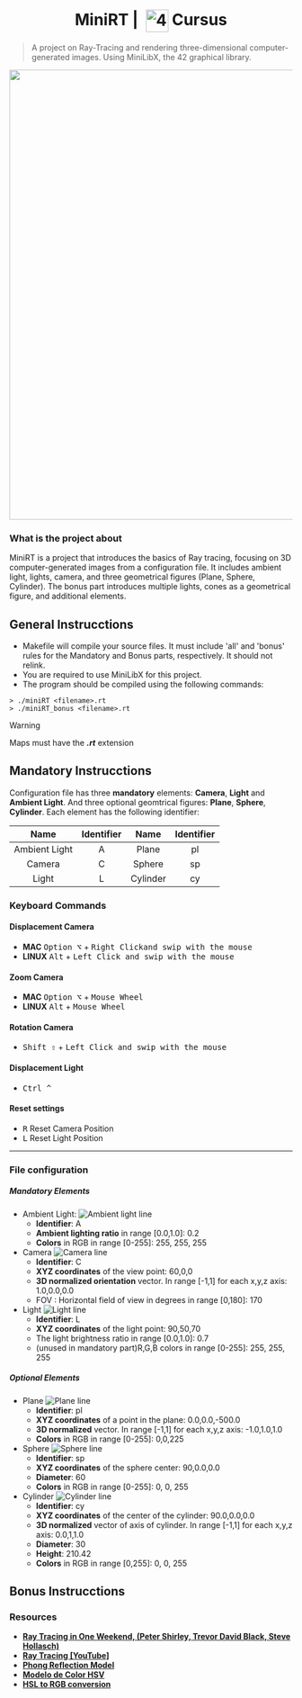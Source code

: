 <!--HEADER-->
<h1 align="center"> MiniRT | 
  <picture>
  <source media="(prefers-color-scheme: dark)" srcset="https://cdn.simpleicons.org/42/white">
  <img alt="42" width=40 align="center" src="https://cdn.simpleicons.org/42/Black">
 </picture>
 Cursus 
 <!--<img alt="Complete" src="https://raw.githubusercontent.com/Mqxx/GitHub-Markdown/main/blockquotes/badge/dark-theme/complete.svg">-->
</h1>
<!--FINISH HEADER-->

>A project on Ray-Tracing and rendering three-dimensional computer-generated images. Using MiniLibX, the 42 graphical library.

<div align="center">
<img align="center"  width="800" src="https://github.com/josephcheel/42-MiniRT/blob/main/Scenes/Images/img5.png">
</div>

### What is the project about
MiniRT is a project that introduces the basics of Ray tracing, focusing on 3D computer-generated images from a configuration file. It includes ambient light, lights, camera, and three geometrical figures (Plane, Sphere, Cylinder). The bonus part introduces multiple lights, cones as a geometrical figure, and additional elements.
## General Instrucctions
* Makefile will compile your source files. It must include 'all' and 'bonus' rules for the Mandatory and Bonus parts, respectively. It should not relink.
* You are required to use MiniLibX for this project.
* The program should be compiled using the following commands:
 
```shell
> ./miniRT <filename>.rt
> ./miniRT_bonus <filename>.rt
```
> [!WARNING]
> Maps must have the ***.rt*** extension
## Mandatory Instrucctions
Configuration file has three **mandatory** elements: **Camera**, **Light** and **Ambient Light**. And three optional geomtrical figures: **Plane**, **Sphere**, **Cylinder**. Each element has the following identifier:

|      Name     | Identifier |   Name   | Identifier  |
|:-------------:|:----------:|:--------:|:-----------:|
| Ambient Light |      A     |   Plane  |      pl     |
|     Camera    |      C     |  Sphere  |      sp     |
|     Light     |      L     | Cylinder |      cy     |

### Keyboard Commands
#### Displacement Camera

* **MAC** <kbd>Option ⌥</kbd> + <kbd>Right Clickand swip with the mouse</kbd> 
* **LINUX** <kbd>Alt</kbd> + <kbd>Left Click and swip with the mouse</kbd>
#### Zoom Camera
* **MAC** <kbd>Option ⌥</kbd> + <kbd>Mouse Wheel</kbd>
* **LINUX** <kbd>Alt</kbd> + <kbd>Mouse Wheel</kbd>
#### Rotation Camera
* <kbd>Shift ⇧</kbd> + <kbd>Left Click and swip with the mouse</kbd> 
#### Displacement Light
* <kbd>Ctrl ^</kbd> 

<!--CTRL + Left button : Displacement of the light in coordinates o z,y of the camera CTRL + Wheel : Displacement of the light in x direction of the camera-->
#### Reset settings
* <kbd>R</kbd> Reset Camera Position
* <kbd>L</kbd> Reset Light Position

---
### File configuration
##### Mandatory Elements
*  Ambient Light:
  ![Ambient light line](https://github.com/josephcheel/42-MiniRT/blob/main/Resources/ambient_line.png)
    * **Identifier**: A
    *  **Ambient lighting ratio** in range [0.0,1.0]: 0.2
    *  **Colors** in RGB in range [0-255]: 255, 255, 255
*  Camera
   ![Camera line](https://github.com/josephcheel/42-MiniRT/blob/main/Resources/camera_line.png)
    *  **Identifier**: C
    *  **XYZ coordinates** of the view point: 60,0,0
    *  **3D normalized orientation** vector. In range [-1,1] for each x,y,z axis: 1.0,0.0,0.0
    *  FOV : Horizontal field of view in degrees in range [0,180]: 170
*  Light
  ![Light line](https://github.com/josephcheel/42-MiniRT/blob/main/Resources/light_line.png)
    * **Identifier**: L
    * **XYZ coordinates** of the light point: 90,50,70
    * The light brightness ratio in range [0.0,1.0]: 0.7
    * (unused in mandatory part)R,G,B colors in range [0-255]: 255, 255, 255  

##### Optional Elements
*  Plane
  ![Plane line](https://github.com/josephcheel/42-MiniRT/blob/main/Resources/plane_line.png)
    * **Identifier**: pl
    * **XYZ coordinates** of a point in the plane: 0.0,0.0,-500.0
    * **3D normalized** vector. In range [-1,1] for each x,y,z axis: -1.0,1.0,1.0
    * **Colors** in RGB in range [0-255]: 0,0,225
*  Sphere
   ![Sphere line](https://github.com/josephcheel/42-MiniRT/blob/main/Resources/sphere_line.png)
    * **Identifier**: sp
    * **XYZ coordinates** of the sphere center: 90,0.0,0.0
    * **Diameter**: 60
    * **Colors** in RGB in range [0-255]: 0, 0, 255
*   Cylinder
   ![Cylinder line](https://github.com/josephcheel/42-MiniRT/blob/main/Resources/cylinder_line.png)
    * **Identifier**: cy
    * **XYZ coordinates** of the center of the cylinder: 90.0,0.0,0.0
    * **3D normalized** vector of axis of cylinder. In range [-1,1] for each x,y,z axis: 0.0,1,1.0
    * **Diameter**: 30
    * **Height**: 210.42
    * **Colors** in RGB in range [0,255]: 0, 0, 255

## Bonus Instrucctions

### Resources
* [**Ray Tracing in One Weekend, (Peter Shirley, Trevor David Black, Steve Hollasch)**](https://raytracing.github.io/)
* [**Ray Tracing [YouTube]**](https://youtu.be/gfW1Fhd9u9Q?si=BI667gXh8sOryeaU)
* [**Phong Reflection Model**](https://en.wikipedia.org/wiki/Phong_reflection_model)
* [**Modelo de Color HSV**](https://es.wikipedia.org/wiki/Modelo_de_color_HSV?useskin=vector)
* [**HSL to RGB conversion**](https://www.programmingalgorithms.com/algorithm/hsl-to-rgb/c/)


<!--### Description of file arguments structure:
# Ambient light
A 0.2            255,255,255
^  ^ Brightness        rgb color separeted by a comma.
| identifier  

Camera position
C -50,0,20       0,0,0     70
^   ^               ^      ^angular vision
|   |               |vector orientation
|   | Camera position in space
|identifier  

Light:
L -40,0,30       0.7              255,255,255 
^   ^             ^                   ^color of the light
|   |             |brightness
|   | Light position in  space
|identifier  

Plane:
pl 0,80,90      0,1.0,0          255,0,225
^   ^             ^                   ^color of the plane
|   |             |Vector direction
|   | Vector position in space
|identifier  

Sphere:
sp 0,0,20        20               255,0,0     
^   ^             ^                   ^color of the sphere
|   |             |Radious
|   | Vector position in space
|identifier  


Cylinder:
cy  50.0,0.0,20.6 0,0,1.0          14.2  12.21      10,0,255
^   ^              ^                ^      ^         ^color of the cylinder
|   |              |                |      |High
|   |              |                |Diameter
|   |              |Vector direction of the cylinder
|   | Vector position in space
|identifier  -->
